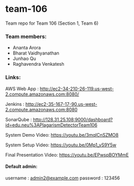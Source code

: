 # team-106
Team repo for Team 106 (Section 1, Team 6)

### Team members:

- Ananta Arora
- Bharat Vaidhyanathan
- Junhao Qu
- Raghavendra Venkatesh

### Links:

AWS Web App : http://ec2-34-210-26-119.us-west-2.compute.amazonaws.com:8080/

Jenkins : http://ec2-35-167-17-90.us-west-2.compute.amazonaws.com:8080

SonarQube : http://128.31.25.108:9000/dashboard?id=edu.neu%3APlagarismDetectorTeam106

System Demo Video: https://youtu.be/3mqlCnSZMO8

System Setup Video: https://youtu.be/0Mp1_vS9Y5w

Final Presentation Video: https://youtu.be/EPwspBOYMmE

#### Default admin:
username : admin2@example.com
password : 123456

